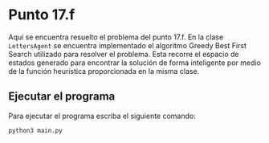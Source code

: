 # Punto 17.f

Aquí se encuentra resuelto el problema del punto 17.f. En la clase `LettersAgent` se encuentra implementado el algoritmo Greedy Best First Search utilizado para resolver el problema. Esta recorre el espacio de estados generado para encontrar la solución de forma inteligente por medio de la función heurística proporcionada en la misma clase.

## Ejecutar el programa

Para ejecutar el programa escriba el siguiente comando:

```bash
python3 main.py
```


